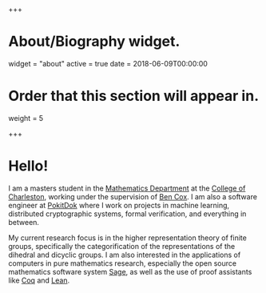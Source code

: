 +++
# About/Biography widget.
widget = "about"
active = true
date = 2018-06-09T00:00:00

# Order that this section will appear in.
weight = 5

+++

# Hello!

I am a masters student in the [Mathematics
Department](http://math.cofc.edu) at the [College of
Charleston](http://math.cofc.edu), working under the supervision of
[Ben Cox](http://coxbl.people.cofc.edu).  I am also a software
engineer at [PokitDok](https://pokitdok.com) where I work on projects
in machine learning, distributed cryptographic systems, formal
verification, and everything in between.

My current research focus is in the higher representation theory
of finite groups, specifically the categorification of the
representations of the dihedral and dicyclic groups.  I am also
interested in the applications of computers in pure mathematics
research, especially the open source mathematics software system
[Sage](http://www.sagemath.org), as well as the use of proof
assistants like [Coq](https://coq.inria.fr) and
[Lean](https://leanprover.github.io).
